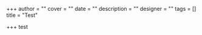 +++
author = ""
cover = ""
date = ""
description = ""
designer = ""
tags = []
title = "Test"

+++
test